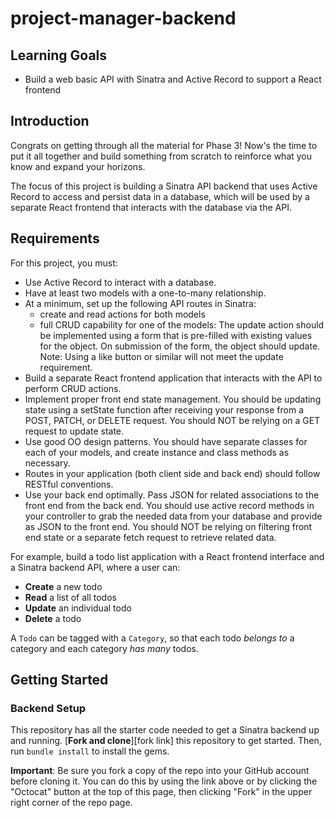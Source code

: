 # project-manager-backend

## Learning Goals
<ul>
  <li>Build a web basic API with Sinatra and Active Record to support a React frontend</li>
</ul>

  
## Introduction


Congrats on getting through all the material for Phase 3! Now's the time to put it all together and build something from scratch to reinforce what you know and expand your horizons.


The focus of this project is building a Sinatra API backend that uses Active Record to access and persist data in a database, which will be used by a separate React frontend that interacts with the database via the API.



## Requirements
For this project, you must:

<ul>
  <li>Use Active Record to interact with a database.</li>
  <li>Have at least two models with a one-to-many relationship.</li>
  <li>At a minimum, set up the following API routes in Sinatra:
   <ul>
     <li>create and read actions for both models</li>
     <li>full CRUD capability for one of the models: The update action should be implemented using a form  that is pre-filled with existing values for the object. On submission of the form, the object should update. Note: Using a like button or similar will not meet the update requirement.</li>
    </ul>
  </li>
  <li>Build a separate React frontend application that interacts with the API to perform CRUD actions.</li>
  <li>Implement proper front end state management. You should be updating state using a setState function after receiving your response from a POST, PATCH, or DELETE request. You should NOT be relying on a GET request to update state.</li>
  <li>Use good OO design patterns. You should have separate classes for each of your models, and create instance and class methods as necessary.</li>
  <li>Routes in your application (both client side and back end) should follow RESTful conventions.</li>
  <li>Use your back end optimally. Pass JSON for related associations to the front end from the back end. You should use active record methods in your controller to grab the needed data from your database and provide as JSON to the front end. You should NOT be relying on filtering front end state or a separate fetch request to retrieve related data.</li>
</ul>

For example, build a todo list application with a React frontend interface and a Sinatra backend API, where a user can:


- **Create** a new todo
- **Read** a list of all todos
- **Update** an individual todo
- **Delete** a todo


A `Todo` can be tagged with a `Category`, so that each todo _belongs to_ a
category and each category _has many_ todos.


## Getting Started


### Backend Setup

This repository has all the starter code needed to get a Sinatra backend up and
running. [**Fork and clone**][fork link] this repository to get started. Then, run
`bundle install` to install the gems.

**Important**: Be sure you fork a copy of the repo into your GitHub account
before cloning it. You can do this by using the link above or by clicking the
"Octocat" button at the top of this page, then clicking "Fork" in the upper
right corner of the repo page.

